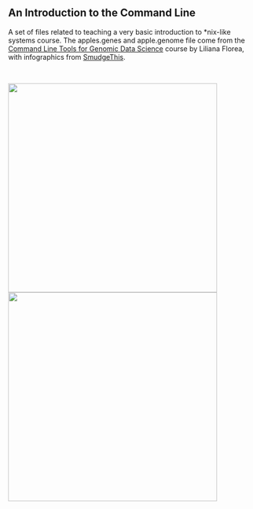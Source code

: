 ## An Introduction to the Command Line

A set of files related to teaching a very basic introduction to *nix-like systems course. The apples.genes and apple.genome file come from the [Command Line Tools for Genomic Data Science](https://www.coursera.org/learn/genomic-tools) course by Liliana Florea, with infographics from [SmudgeThis](http://www.smudgethis.com/).

<br>

<img src="https://github.com/crahal/Teaching/blob/master/AnIntroductionToTheCommandLine/Infographic1.png" width="425"/> <img src="https://github.com/crahal/Teaching/blob/master/AnIntroductionToTheCommandLine/Infographic2.png" width="425"/> 
